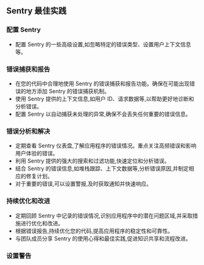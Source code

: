 ## Sentry 最佳实践



### 配置 Sentry

   - 配置 Sentry 的一些高级设置,如忽略特定的错误类型、设置用户上下文信息等。

### 错误捕获和报告

- 在您的代码中合理地使用 Sentry 的错误捕获和报告功能。确保在可能出现错误的地方添加 Sentry 的错误捕获机制。
- 使用 Sentry 提供的上下文信息,如用户 ID、请求数据等,以帮助更好地诊断和分析错误。
- 配置 Sentry 以自动捕获未处理的异常,确保不会丢失任何重要的错误信息。

### 错误分析和解决

- 定期查看 Sentry 仪表盘,了解应用程序的错误情况。重点关注高频错误和影响用户体验的错误。
- 利用 Sentry 提供的强大的搜索和过滤功能,快速定位和分析错误。
- 结合 Sentry 的错误信息,如堆栈跟踪、上下文数据等,分析错误原因,并制定相应的修复计划。
- 对于重要的错误,可以设置警报,及时获取通知并快速响应。

### 持续优化和改进

- 定期回顾 Sentry 中记录的错误情况,识别应用程序中的潜在问题区域,并采取措施进行优化和改进。
- 根据错误报告,持续优化您的代码,提高应用程序的稳定性和可靠性。
- 与团队成员分享 Sentry 的使用心得和最佳实践,促进知识共享和流程改进。

### 设置警告





[参考链接]: https://cloud.tencent.com/developer/article/1887800

